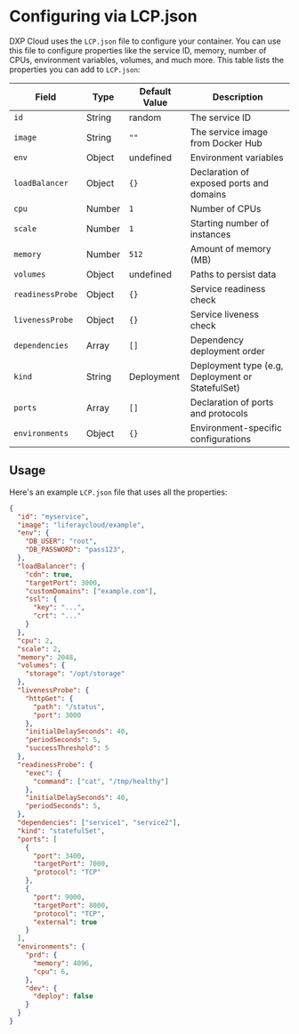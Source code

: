 # Configuring via LCP.json

DXP Cloud uses the `LCP.json` file to configure your container. You can use this 
file to configure properties like the service ID, memory, number of CPUs, 
environment variables, volumes, and much more. This table lists the properties 
you can add to `LCP.json`: 

Field | Type | Default Value | Description |
----- | ---- | ------------- | ----------- |
`id` | String | random | The service ID |
`image` | String | `""` | The service image from Docker Hub |
`env` | Object | undefined | Environment variables |
`loadBalancer` | Object | `{}` | Declaration of exposed ports and domains |
`cpu` | Number | `1` | Number of CPUs |
`scale` | Number | `1` | Starting number of instances |
`memory` | Number | `512` | Amount of memory (MB) |
`volumes` | Object | undefined | Paths to persist data |
`readinessProbe` | Object | `{}` | Service readiness check |
`livenessProbe` | Object | `{}` | Service liveness check |
`dependencies` | Array | `[]` | Dependency deployment order |
`kind` | String | Deployment | Deployment type (e.g, Deployment or StatefulSet) |
`ports` | Array | `[]` | Declaration of ports and protocols |
`environments` | Object | `{}` | Environment-specific configurations |

## Usage

Here's an example `LCP.json` file that uses all the properties: 

```json
{
  "id": "myservice",
  "image": "liferaycloud/example",
  "env": {
    "DB_USER": "root",
    "DB_PASSWORD": "pass123",
  },
  "loadBalancer": {
    "cdn": true,
    "targetPort": 3000,
    "customDomains": ["example.com"],
    "ssl": {
      "key": "...",
      "crt": "..."
    }
  },
  "cpu": 2,
  "scale": 2,
  "memory": 2048,
  "volumes": {
    "storage": "/opt/storage"
  },
  "livenessProbe": {
    "httpGet": {
      "path": "/status",
      "port": 3000
    },
    "initialDelaySeconds": 40,
    "periodSeconds": 5,
    "successThreshold": 5
  },
  "readinessProbe": {
    "exec": {
      "command": ["cat", "/tmp/healthy"]
    },
    "initialDelaySeconds": 40,
    "periodSeconds": 5,
  },
  "dependencies": ["service1", "service2"],
  "kind": "statefulSet",
  "ports": [
    {
      "port": 3400,
      "targetPort": 7000,
      "protocol": "TCP"
    },
    {
      "port": 9000,
      "targetPort": 8000,
      "protocol": "TCP",
      "external": true
    }
  ],
  "environments": {
    "prd": {
      "memory": 4096,
      "cpu": 6,
    },
    "dev": {
      "deploy": false
    }
  }
}
```
